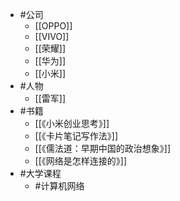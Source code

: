 - #公司
	- [[OPPO]]
	- [[VIVO]]
	- [[荣耀]]
	- [[华为]]
	- [[小米]]
- #人物
	- [[雷军]]
- #书籍
	- [[《小米创业思考》]]
	- [[《卡片笔记写作法》]]
	- [[《儒法道：早期中国的政治想象》]]
	- [[《网络是怎样连接的》]]
- #大学课程
	- #计算机网络